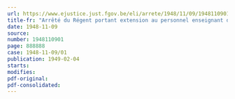 ```yaml
---
url: https://www.ejustice.just.fgov.be/eli/arrete/1948/11/09/1948110901/justel
title-fr: "Arrêté du Régent portant extension au personnel enseignant de l'Ecole de Médecine Vétérinaire de l'Etat à Cureghem et des Instituts agronomiques de l'Etat à Gand et à Gembloux des dispositions de l'article 7 de la loi du 25 février 1948"
date: 1948-11-09
source:
number: 1948110901
page: 888888
case: 1948-11-09/01
publication: 1949-02-04
starts:
modifies:
pdf-original:
pdf-consolidated:
---
```


